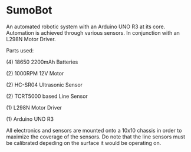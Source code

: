 # SumoBot
An automated robotic system with an Arduino UNO R3 at its core. Automation is achieved through various sensors. In conjunction with an L298N Motor Driver. 

Parts used:

(4) 18650 2200mAh Batteries

(2) 1000RPM 12V Motor

(2) HC-SR04 Ultrasonic Sensor

(2) TCRT5000 based Line Sensor

(1) L298N Motor Driver

(1) Arduino UNO R3

All electronics and sensors are mounted onto a 10x10 chassis in order to maximize the coverage of the sensors. Do note that the line sensors must be calibrated depeding on the surface it would be operating on.
